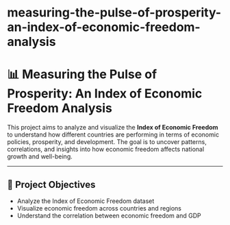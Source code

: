 # measuring-the-pulse-of-prosperity-an-index-of-economic-freedom-analysis

# 📊 Measuring the Pulse of Prosperity: An Index of Economic Freedom Analysis

This project aims to analyze and visualize the **Index of Economic Freedom** to understand how different countries are performing in terms of economic policies, prosperity, and development. The goal is to uncover patterns, correlations, and insights into how economic freedom affects national growth and well-being.

---

## 📌 Project Objectives

- Analyze the Index of Economic Freedom dataset
- Visualize economic freedom across countries and regions
- Understand the correlation between economic freedom and GDP
